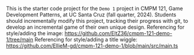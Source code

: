 This is the starter code project for the `Demo 1` project in CMPM 121, Game Development Patterns, at UC Santa Cruz (fall quarter, 2024). Students should incrementally modify this project, tracking their progress with git, to develop an incremental game of their own unique design.
Referencing for style/adding the image: https://github.com/EltZ36/cmpm-121-demo-1/tree/main
Referencing for style/adding a title wiggle: https://github.com/EllieM-gd/cmpm-121-demo-1/blob/main/src/main.ts

